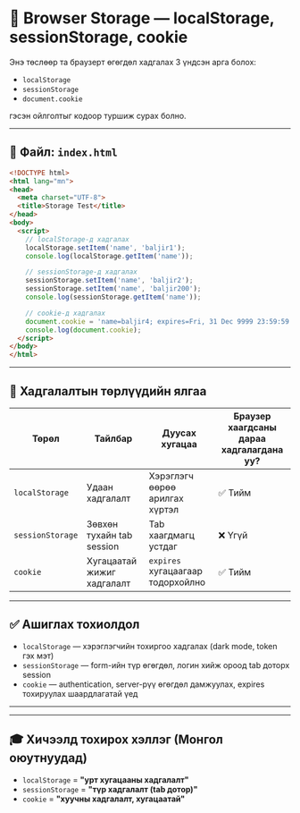 # 🧠 Browser Storage — localStorage, sessionStorage, cookie

Энэ төслөөр та браузерт өгөгдөл хадгалах 3 үндсэн арга болох:

- `localStorage`
- `sessionStorage`
- `document.cookie`

гэсэн ойлголтыг кодоор туршиж сурах болно.

---

## 📁 Файл: `index.html`

```html
<!DOCTYPE html>
<html lang="mn">
<head>
  <meta charset="UTF-8">
  <title>Storage Test</title>
</head>
<body>
  <script>
    // localStorage-д хадгалах
    localStorage.setItem('name', 'baljir1');
    console.log(localStorage.getItem('name'));

    // sessionStorage-д хадгалах
    sessionStorage.setItem('name', 'baljir2');
    sessionStorage.setItem('name', 'baljir200');
    console.log(sessionStorage.getItem('name'));

    // cookie-д хадгалах
    document.cookie = 'name=baljir4; expires=Fri, 31 Dec 9999 23:59:59 GMT; path=/';
    console.log(document.cookie);
  </script>
</body>
</html>
```

---

## 📌 Хадгалалтын төрлүүдийн ялгаа

| Төрөл | Тайлбар | Дуусах хугацаа | Браузер хаагдсаны дараа хадгалагдана уу? |
|-------|---------|----------------|----------------------------------------|
| `localStorage` | Удаан хадгалалт | Хэрэглэгч өөрөө арилгах хүртэл | ✅ Тийм |
| `sessionStorage` | Зөвхөн тухайн tab session | Tab хаагдмагц устдаг | ❌ Үгүй |
| `cookie` | Хугацаатай жижиг хадгалалт | `expires` хугацаагаар тодорхойлно | ✅ Тийм |

---

## ✅ Ашиглах тохиолдол

- `localStorage` — хэрэглэгчийн тохиргоо хадгалах (dark mode, token гэх мэт)
- `sessionStorage` — form-ийн түр өгөгдөл, логин хийж ороод tab доторх session
- `cookie` — authentication, server-рүү өгөгдөл дамжуулах, expires тохируулах шаардлагатай үед

---

---

## 🎓 Хичээлд тохирох хэллэг (Монгол оюутнуудад)

- `localStorage` = **"урт хугацааны хадгалалт"**
- `sessionStorage` = **"түр хадгалалт (tab дотор)"**
- `cookie` = **"хуучны хадгалалт, хугацаатай"**
